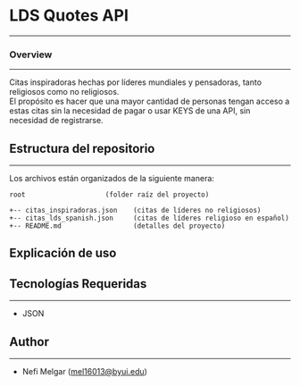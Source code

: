 # LDS Quotes API
<hr>
<h3>Overview</h3>
<hr>
<p>Citas inspiradoras hechas por líderes mundiales y pensadoras, tanto religiosos como no religiosos. <br>
El propósito es hacer que una mayor cantidad de personas tengan acceso a estas citas sin la necesidad de pagar o usar KEYS de una API, sin necesidad de registrarse.
</p>


## Estructura del repositorio
---
Los archivos están organizados de la siguiente manera:
```
root                    (folder raíz del proyecto)

+-- citas_inspiradoras.json    (citas de líderes no religiosos)
+-- citas_lds_spanish.json     (citas de líderes religioso en español)
+-- README.md                  (detalles del proyecto)
```

## Explicación de uso


## Tecnologías Requeridas
---
* JSON

## Author
---
* Nefi Melgar (mel16013@byui.edu)
